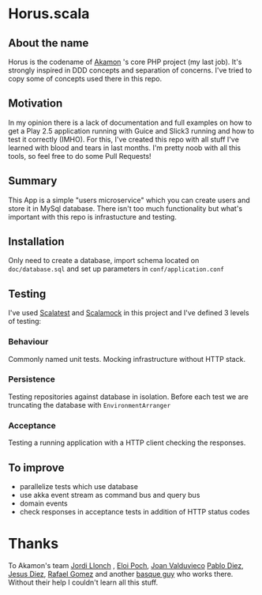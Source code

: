 # Horus.scala

## About the name
Horus is the codename of [Akamon](http://www.akamon.com) 's core PHP project (my last job). It's strongly inspired in DDD concepts and separation of concerns. I've tried to copy some of concepts used there in this repo. 
 

## Motivation
In my opinion there is a lack of documentation and full examples on how to get a Play 2.5 application running with Guice and Slick3 running and how to test it correctly (IMHO).
For this, I've created this repo with all stuff I've learned with blood and tears in last months. I'm pretty noob with all this tools, so feel free to do some Pull Requests!

## Summary
This App is a simple "users microservice" which you can create users and store it in MySql database. There isn't too much functionality but what's important with this repo is infrastucture and testing.

## Installation
Only need to create a database, import schema located on `doc/database.sql` and set up parameters in `conf/application.conf`

## Testing
I've used [Scalatest](http://www.scalatest.org) and [Scalamock](http://scalamock.org) in this project and I've defined 3 levels of testing:

### Behaviour
Commonly named unit tests. Mocking infrastructure without HTTP stack.

### Persistence
Testing repositories against database in isolation. Before each test we are truncating the database with `EnvironmentArranger`

### Acceptance
Testing a running application with a HTTP client checking the responses.

## To improve
* parallelize tests which use database
* use akka event stream as command bus and query bus
* domain events
* check responses in acceptance tests in addition of HTTP status codes


# Thanks
 To Akamon's team [Jordi Llonch](https://github.com/jordillonch) , [Eloi Poch](https://github.com/eloipoch), [Joan Valduvieco](https://github.com/jvalduvieco) [Pablo Diez](https://github.com/pablodip), [Jesus Diez](https://github.com/jesusdiez), [Rafael Gomez](https://github.com/rgomezcasas) and another [basque guy](https://github.com/jorgeavilacardenosa) who works there. Without their help I couldn't learn all this stuff.

 
